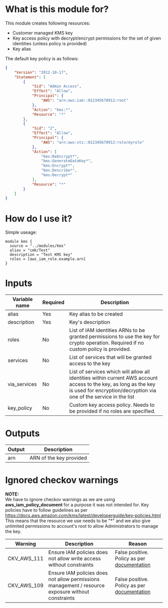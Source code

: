 # What is this module for?
This module creates following resources:
* Customer managed KMS key 
* Key access policy with decrypt/encrypt permissions for the set of given identities (unless policy is provided)
* Key alias

The default key policy is as follows:

```json
{
    "Version": "2012-10-17",
    "Statement": [
        {
            "Sid": "Admin Access",
            "Effect": "Allow",
            "Principal": {
                "AWS": "arn:aws:iam::012345678912:root"
            },
            "Action": "kms:*",
            "Resource": "*"
        },
        {
            "Sid": "2",
            "Effect": "Allow",
            "Principal": {
                "AWS": "arn:aws:sts::012345678912:role/myrole"
            },
            "Action": [
                "kms:ReEncrypt*",
                "kms:GenerateDataKey*",
                "kms:Encrypt*",
                "kms:Describe*",
                "kms:Decrypt*"
            ],
            "Resource": "*"
        }
    ]
}
```

# How do I use it?
Simple useage:

```hcl
module kms {
  source = "../modules/kms"
  alias = "cmk/Test"
  description = "Test KMS key"
  roles = [aws_iam_role.example.arn]
}
```
# Inputs
|Variable name|Required|Description|
|-------------|--------|-----------|
|alias|Yes|Key alias to be created|
|description|Yes|Key's description|
|roles|No|List of IAM identities ARNs to be granted permissions to use the key for crypto operation. Required if no custom policy is provided.|
|services|No|List of services that will be granted access to the key|
|via_services|No|List of services which will allow all identities within current AWS account access to the key, as long as the key is used for encryption/decryption via one of the service in the list|
|key_policy|No|Custom key access policy. Needs to be provided if no roles are specified.|
# Outputs
|Output|Description|
|---|---|
|arn|ARN of the key provided|

# Ignored checkov warnings

**NOTE:** <br>
We have to ignore checkov warnings as we are using **aws_iam_policy_document** for a purpose it was not intended for.
Key policies have to follow guidelines as per https://docs.aws.amazon.com/kms/latest/developerguide/key-policies.html
This means that the resource we use needs to be "*" and we also give unlimited permissions to account's root to allow 
Administrators to manage the key.

|Warning|Description|Reason|
|---|---|---|
|CKV_AWS_111|Ensure IAM policies does not allow write access without constraints|False positive. Policy as per [documentation](https://docs.aws.amazon.com/kms/latest/developerguide/key-policies.html)|
|CKV_AWS_109|Ensure IAM policies does not allow permissions management / resource exposure without constraints|False positive. Policy as per [documentation](https://docs.aws.amazon.com/kms/latest/developerguide/key-policies.html)|

